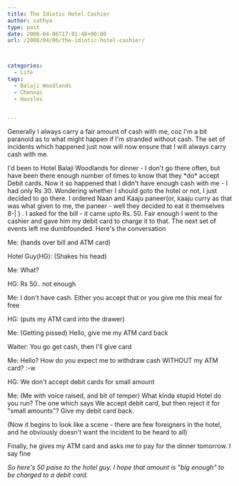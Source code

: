 ```yaml
---
title: The Idiotic Hotel Cashier
author: sathya
type: post
date: 2008-04-06T17:01:48+00:00
url: /2008/04/06/the-idiotic-hotel-cashier/



categories:
  - Life
tags:
  - Balaji Woodlands
  - Chennai
  - Hassles


---
```

Generally I always carry a fair amount of cash with me, coz I'm a bit paranoid as to what might happen if I'm stranded without cash. The set of incidents which happened just now will now ensure that I will always carry cash with me.

I'd been to Hotel Balaji Woodlands for dinner - I don't go there often, but have been there enough number of times to know that they \*do\* accept Debit cards. Now it so happened that I didn't have enough cash with me - I had only Rs 30. Wondering whether I should goto the hotel or not, I just decided to go there. I ordered Naan and Kaaju paneer(or, kaaju curry as that was what given to me, the paneer - well they decided to eat it themselves 8-| ) . I asked for the bill - it came upto Rs. 50. Fair enough I went to the cashier and gave him my debit card to charge it to that. The next set of events left me dumbfounded. Here's the conversation

Me: (hands over bill and ATM card)

Hotel Guy(HG): (Shakes his head)

Me: What?

HG: Rs 50.. not enough

Me: I don't have cash. Either you accept that or you give me this meal for free

HG: (puts my ATM card into the drawer)

Me: (Getting pissed) Hello, give me my ATM card back

Waiter: You go get cash, then I'll give card

Me: Hello? How do you expect me to withdraw cash WITHOUT my ATM card? :-w

HG: We don't accept debit cards for small amount

Me: (Me with voice raised, and bit of temper) What kinda stupid Hotel do you run? The one which says We accept debit card, but then reject it for "small amounts"? Give my debit card back.

(Now it begins to look like a scene - there are few foreigners in the hotel, and he obviously doesn't want the incident to be heard to all)

Finally, he gives my ATM card and asks me to pay for the dinner tomorrow. I say fine

_So here's 50 paise to the hotel guy. I hope that amount is "big enough" to be charged to a debit card._
